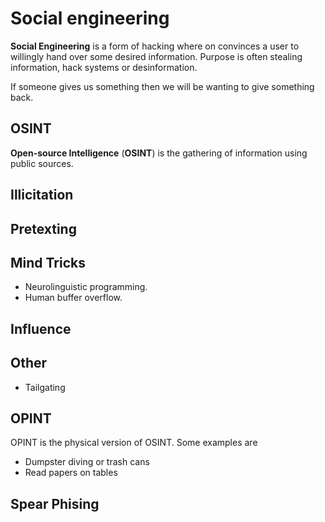 # Social engineering

**Social Engineering** is a form of hacking where on convinces a user to
willingly hand over some desired information. Purpose is often stealing
information, hack systems or desinformation.

If someone gives us something then we will be wanting to give something back.

## OSINT

**Open-source Intelligence** (**OSINT**) is the gathering of information using
public sources.

## Illicitation

## Pretexting

## Mind Tricks

- Neurolinguistic programming.
- Human buffer overflow.

## Influence

## Other

- Tailgating

## OPINT

OPINT is the physical version of OSINT. Some examples are

- Dumpster diving or trash cans
- Read papers on tables

## Spear Phising
